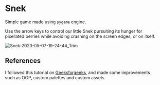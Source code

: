 # Snek

Simple game made using `pygame` engine.

Use the arrow keys to control our little Snek pursuiting its hunger for pixellated berries while avoiding crashing on the screen edges, or on itself.

![Snek-2023-05-07-19-24-44_Trim](https://user-images.githubusercontent.com/56521026/236705519-7b73504b-54c0-4119-b0e7-386390356a87.gif)

## References

I followed this tutorial on [Geeksforgeeks](https://www.geeksforgeeks.org/snake-game-in-python-using-pygame-module/), and made some improvements such as OOP, custom palettes and custom assets.
